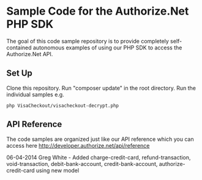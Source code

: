 # Sample Code for the Authorize.Net PHP SDK
The goal of this code sample repository is to provide completely self-contained autonomous examples of using our PHP SDK to access the Authorize.Net API.

## Set Up
Clone this repository.
Run "composer update" in the root directory.
Run the individual samples e.g. 
````
php VisaCheckout/visacheckout-decrypt.php
````

## API Reference
The code samples are organized just like our API reference which you can access here http://developer.authorize.net/api/reference

06-04-2014 Greg White - Added charge-credit-card, refund-transaction, void-transaction, debit-bank-account, credit-bank-account, authorize-credit-card using new model

